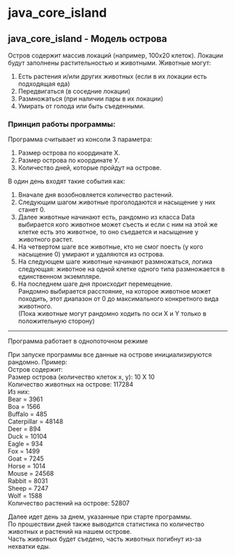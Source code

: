 # java_core_island
## java_core_island - Модель острова 
Остров содержит массив локаций  (например, 100х20 клеток). Локации будут заполнены растительностью и животными. Животные могут: 
1. Есть растения и/или других животных (если в их локации есть подходящая еда)  
2. Передвигаться (в соседние локации)  
3. Размножаться (при наличии пары в их локации)  
4. Умирать от голода или быть съеденными.  
### Принцип работы программы:
 Программа считывает из консоли 3 параметра:
1. Размер острова по координате X.  
2. Размер острова по координате У.  
3. Количество дней, которые пройдут на острове.

В один день входят такие события как:  
1. Вначале дня возобновляется количество растений.  
2. Следующим шагом животные проголодаются и насыщение у них станет 0.  
3. Далее животные начинают есть, рандомно из класса Data выбирается кого животное может съесть 
   и если с ним на этой же клетке есть это животное, то оно съедается и насыщение у животного растет.  
4. На четвертом шаге все животные, кто не смог поесть (у кого насыщение 0) умирают и удаляются из острова.  
5. На следующем шаге животные начинают размножаться, логика следующая: животное на одной клетке одного типа размножается в единственном экземпляре.  
6. На последнем шаге дня происходит перемещение.  
   Рандомно выбирается расстояние, на которое животное может походить, этот диапазон от 0 до максимального конкретного вида животного.  
   (Пока животные могут рандомно ходить по оси X и Y только в положительную сторону)

----

Программа работает в однопоточном режиме

При запуске программы все данные на острове инициализируются рандомно. 
Пример:  
Остров содержит:  
Размер острова (количество клеток x, y): 10 X 10  
Количество животных на острове: 117284  
Из них:  
Bear = 3961  
Boa = 1566  
Buffalo = 485  
Caterpillar = 48148  
Deer = 894  
Duck = 10104  
Eagle = 934  
Fox = 1499  
Goat = 7245  
Horse = 1014  
Mouse = 24568  
Rabbit = 8031  
Sheep = 7247  
Wolf = 1588  
Количество растений на острове: 52807  

Далее идет день за днем, указанные при старте программы.  
По прошествии дней также выводится статистика по количество животных и растений на нашем острове.  
Часть животных будет съедено, часть животных погибнут из-за нехватки еды.  
